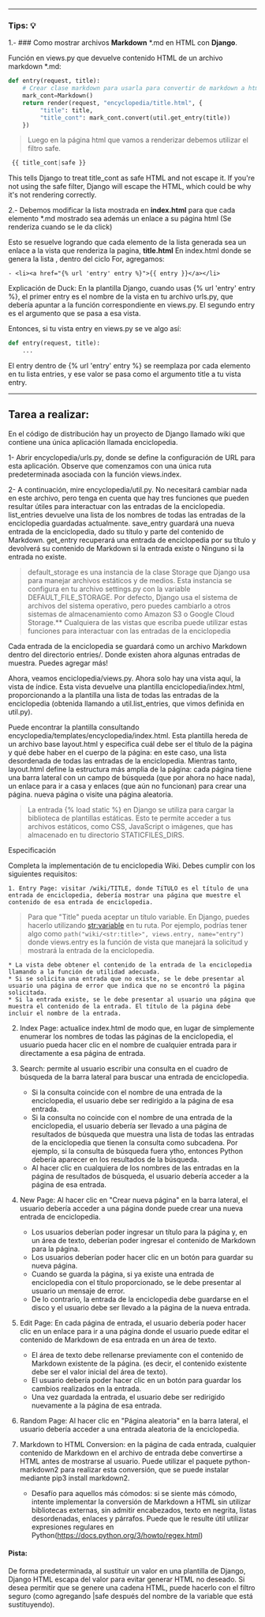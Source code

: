
***
### Tips: :bulb:

1.- ### Como mostrar archivos **Markdown** *.md en HTML con **Django**.

Función en views.py que devuelve contenido HTML de un archivo markdown *.md:
    
```python
def entry(request, title):
    # Crear clase markdown para usarla para convertir de markdown a html
    mark_cont=Markdown()
    return render(request, "encyclopedia/title.html", {
         "title": title,
         "title_cont": mark_cont.convert(util.get_entry(title))
    })
``` 

   >Luego en la página html que vamos a renderizar debemos utilizar el filtro safe.

   ```python
    {{ title_cont|safe }}
   ```

This tells Django to treat title_cont as safe HTML and not escape it. If you're not using the safe filter, Django will escape the HTML, which could be why it's not rendering correctly.

2.- Debemos modificar la lista mostrada en **index.html** para que cada elemento *.md mostrado sea además un enlace a su página html (Se renderiza cuando se le da click)

Esto se resuelve logrando que cada elemento de la lista generada sea un enlace a la vista que renderiza la pagina, **title.html**
En index.html donde se genera la lista , dentro del ciclo For, agregamos:

    - <li><a href="{% url 'entry' entry %}">{{ entry }}</a></li>

Explicación de Duck: 
En la plantilla Django, cuando usas {% url 'entry' entry %}, el primer entry es el nombre de la vista en tu archivo urls.py, que debería apuntar a la función correspondiente en views.py. El segundo entry es el argumento que se pasa a esa vista.

Entonces, si tu vista entry en views.py se ve algo así:
```python
def entry(request, title):
    ...
```

El entry dentro de {% url 'entry' entry %} se reemplaza por cada elemento en tu lista entries, y ese valor se pasa como el argumento title a tu vista entry.

***
## Tarea a realizar:

En el código de distribución hay un proyecto de Django llamado wiki que contiene una única aplicación llamada enciclopedia.

1- Abrir encyclopedia/urls.py, donde se define la configuración de URL para esta aplicación. Observe que comenzamos con una única ruta predeterminada asociada con la función views.index.

2- A continuación, mire encyclopedia/util.py. No necesitará cambiar nada en este archivo, pero tenga en cuenta que hay tres funciones que pueden resultar útiles para interactuar con las entradas de la enciclopedia. list_entries devuelve una lista de los nombres de todas las entradas de la enciclopedia guardadas actualmente. save_entry guardará una nueva entrada de la enciclopedia, dado su título y parte del contenido de Markdown. get_entry recuperará una entrada de enciclopedia por su título y devolverá su contenido de Markdown si la entrada existe o Ninguno si la entrada no existe.

> default_storage es una instancia de la clase Storage que Django usa para manejar archivos estáticos y de medios. Esta instancia se configura en tu archivo settings.py con la variable DEFAULT_FILE_STORAGE. Por defecto, Django usa el sistema de archivos del sistema operativo, pero puedes cambiarlo a otros sistemas de almacenamiento como Amazon S3 o Google Cloud Storage.** Cualquiera de las vistas que escriba puede utilizar estas funciones para interactuar con las entradas de la enciclopedia

Cada entrada de la enciclopedia se guardará como un archivo Markdown dentro del directorio entries/. Donde existen ahora algunas entradas de muestra. Puedes agregar más!

Ahora, veamos enciclopedia/views.py. Ahora solo hay una vista aquí, la vista de índice. Esta vista devuelve una plantilla enciclopedia/index.html, proporcionando a la plantilla una lista de todas las entradas de la enciclopedia (obtenida llamando a util.list_entries, que vimos definida en util.py).

Puede encontrar la plantilla consultando encyclopedia/templates/encyclopedia/index.html. Esta plantilla hereda de un archivo base layout.html y especifica cuál debe ser el título de la página y qué debe haber en el cuerpo de la página: en este caso, una lista desordenada de todas las entradas de la enciclopedia. Mientras tanto, layout.html define la estructura más amplia de la página: cada página tiene una barra lateral con un campo de búsqueda (que por ahora no hace nada), un enlace para ir a casa y enlaces (que aún no funcionan) para crear una página. nueva página o visite una página aleatoria.

> La entrada {% load static %} en Django se utiliza para cargar la biblioteca de plantillas estáticas. Esto te permite acceder a tus archivos estáticos, como CSS, JavaScript o imágenes, que has almacenado en tu directorio STATICFILES_DIRS.


Especificación

Completa la implementación de tu enciclopedia Wiki. Debes cumplir con los siguientes requisitos:

    1. Entry Page: visitar /wiki/TITLE, donde TíTULO es el título de una entrada de enciclopedia, debería mostrar una página que muestre el contenido de esa entrada de enciclopedia.

> Para que "Title" pueda aceptar un título variable. En Django, puedes hacerlo utilizando <str:variable> en tu ruta. Por ejemplo, podrías tener algo como ```path("wiki/<str:title>", views.entry, name="entry")``` donde views.entry es la función de vista que manejará la solicitud y mostrará la entrada de la enciclopedia.


    * La vista debe obtener el contenido de la entrada de la enciclopedia llamando a la función de utilidad adecuada.
    * Si se solicita una entrada que no existe, se le debe presentar al usuario una página de error que indica que no se encontró la página solicitada.
    * Si la entrada existe, se le debe presentar al usuario una página que muestra el contenido de la entrada. El título de la página debe incluir el nombre de la entrada.

  2. Index Page: actualice index.html de modo que, en lugar de simplemente enumerar los nombres de todas las páginas de la enciclopedia, el usuario pueda hacer clic en el nombre de cualquier entrada para ir directamente a esa página de entrada.

  3. Search: permite al usuario escribir una consulta en el cuadro de búsqueda de la barra lateral para buscar una entrada de enciclopedia.
        * Si la consulta coincide con el nombre de una entrada de la enciclopedia, el usuario debe ser redirigido a la página de esa entrada.
        * Si la consulta no coincide con el nombre de una entrada de la enciclopedia, el usuario debería ser llevado a una página de resultados de búsqueda que muestra una lista de todas las entradas de la enciclopedia que tienen la consulta como subcadena. Por ejemplo, si la consulta de búsqueda fuera ytho, entonces Python debería aparecer en los resultados de la búsqueda.
       *  Al hacer clic en cualquiera de los nombres de las entradas en la página de resultados de búsqueda, el usuario debería acceder a la página de esa entrada.
  4. New Page: Al hacer clic en "Crear nueva página" en la barra lateral, el usuario debería acceder a una página donde puede crear una nueva entrada de enciclopedia.
        * Los usuarios deberían poder ingresar un título para la página y, en un área de texto, deberían poder ingresar el contenido de Markdown para la página.
        * Los usuarios deberían poder hacer clic en un botón para guardar su nueva página.
        * Cuando se guarda la página, si ya existe una entrada de enciclopedia con el título proporcionado, se le debe presentar al usuario un mensaje de error.
        * De lo contrario, la entrada de la enciclopedia debe guardarse en el disco y el usuario debe ser llevado a la página de la nueva entrada.

   5. Edit Page: En cada página de entrada, el usuario debería poder hacer clic en un enlace para ir a una página donde el usuario puede editar el contenido de Markdown de esa entrada en un área de texto.
        * El área de texto debe rellenarse previamente con el contenido de Markdown existente de la página. (es decir, el contenido existente debe ser el valor inicial del área de texto).
        * El usuario debería poder hacer clic en un botón para guardar los cambios realizados en la entrada.
        * Una vez guardada la entrada, el usuario debe ser redirigido nuevamente a la página de esa entrada.

   6. Random Page: Al hacer clic en "Página aleatoria" en la barra lateral, el usuario debería acceder a una entrada aleatoria de la enciclopedia.
   7. Markdown to HTML Conversion: en la página de cada entrada, cualquier contenido de Markdown en el archivo de entrada debe convertirse a HTML antes de mostrarse al usuario. Puede utilizar el paquete python-markdown2 para realizar esta conversión, que se puede instalar mediante pip3 install markdown2.
       * Desafío para aquellos más cómodos: si se siente más cómodo, intente implementar la conversión de Markdown a HTML sin utilizar bibliotecas externas, sin admitir encabezados, texto en negrita, listas desordenadas, enlaces y párrafos. Puede que le resulte útil utilizar expresiones regulares en Python(https://docs.python.org/3/howto/regex.html)

#### Pista:
De forma predeterminada, al sustituir un valor en una plantilla de Django, Django HTML escapa del valor para evitar generar HTML no deseado. Si desea permitir que se genere una cadena HTML, puede hacerlo con el filtro seguro (como agregando |safe después del nombre de la variable que está sustituyendo).